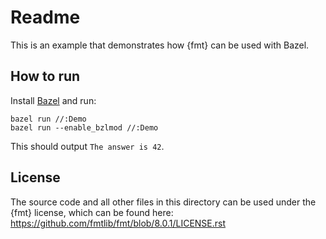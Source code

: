 # Readme

This is an example that demonstrates how {fmt} can be used with Bazel.

## How to run

Install [Bazel](https://docs.bazel.build/versions/4.2.1/install.html) and run:


```shell
bazel run //:Demo
bazel run --enable_bzlmod //:Demo
```

This should output `The answer is 42`.

## License

The source code and all other files in this directory can be used under the {fmt} license,
which can be found here: https://github.com/fmtlib/fmt/blob/8.0.1/LICENSE.rst
